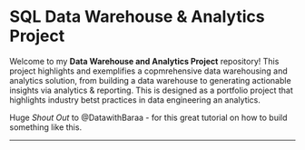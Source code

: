# SQL Data Warehouse & Analytics Project

Welcome to my **Data Warehouse and Analytics Project** repository! 
This project highlights and exemplifies a copmrehensive data warehousing and analytics solution, from building a data warehouse to generating actionable insights via analytics & reporting.
This is designed as a portfolio project that highlights industry betst practices in data engineering an analytics.

Huge *Shout Out* to @DatawithBaraa - for this great tutorial on how to build something like this.

----
